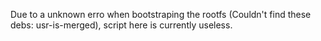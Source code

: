 Due to a unknown erro when bootstraping the rootfs (Couldn't find these debs: usr-is-merged), script here is currently useless.